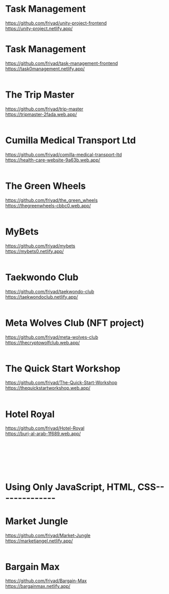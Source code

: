 # Task Management<br/>
https://github.com/friyad/unity-project-frontend <br/>
https://unity-project.netlify.app/ 
<br/>
# Task Management<br/>
https://github.com/friyad/task-management-frontend<br/>
https://task0management.netlify.app/<br/>
<br/>
# The Trip Master<br/>
https://github.com/friyad/trip-master<br/>
https://tripmaster-2fada.web.app/<br/>
<br/>

# Cumilla Medical Transport Ltd<br/>
https://github.com/friyad/comilla-medical-transport-ltd<br/>
https://health-care-website-9a63b.web.app/<br/>
<br/>
# The Green Wheels<br/>
https://github.com/friyad/the_green_wheels<br/>
https://thegreenwheels-cbbc0.web.app/<br/>
<br/>
# MyBets<br/>
https://github.com/friyad/mybets<br/>
https://mybets0.netlify.app/<br/>
<br/>
# Taekwondo Club<br/>
https://github.com/friyad/taekwondo-club<br/>
https://taekwondoclub.netlify.app/<br/>
<br/>
# Meta Wolves Club (NFT project) <br/>
https://github.com/friyad/meta-wolves-club<br/>
https://thecryptowolfclub.web.app/<br/>
<br/>
# The Quick Start Workshop<br/>
https://github.com/friyad/The-Quick-Start-Workshop<br/>
https://thequickstartworkshop.web.app/<br/>
<br/>
# Hotel Royal<br/>
https://github.com/friyad/Hotel-Royal<br/>
https://burj-al-arab-1f689.web.app/<br/>
<br/><br/><br/><br/><br/><br/>

# Using Only JavaScript, HTML, CSS--------------
# Market Jungle<br/>
https://github.com/friyad/Market-Jungle<br/>
https://marketjangel.netlify.app/<br/>
<br/>
# Bargain Max<br/>
https://github.com/friyad/Bargain-Max<br/>
https://bargainmax.netlify.app/<br/>
